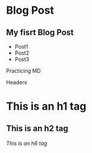 # Blog Post
## My fisrt Blog Post
* Post1
* Post2
* Post3

Practicing MD

Headers
# This is an h1 tag
## This is an h2 tag
###### This is an h6 tag
	



